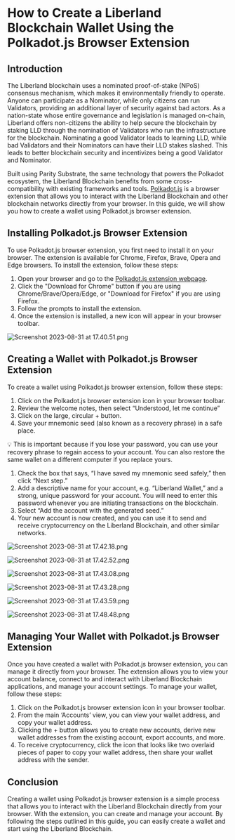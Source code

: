 # How to Create a Liberland Blockchain Wallet Using the Polkadot.js Browser Extension

## Introduction

The Liberland blockchain uses a nominated proof-of-stake (NPoS) consensus mechanism, which makes it environmentally friendly to operate. Anyone can participate as a Nominator, while only citizens can run Validators, providing an additional layer of security against bad actors. As a nation-state whose entire governance and legislation is managed on-chain, Liberland offers non-citizens the ability to help secure the blockchain by staking LLD through the nomination of Validators who run the infrastructure for the blockchain. Nominating a good Validator leads to learning LLD, while bad Validators and their Nominators can have their LLD stakes slashed. This leads to better blockchain security and incentivizes being a good Validator and Nominator. 

Built using Parity Substrate, the same technology that powers the Polkadot ecosystem, the Liberland Blockchain benefits from some cross-compatibility with existing frameworks and tools. [Polkadot.js](https://polkadot.js.org/extension/) is a browser extension that allows you to interact with the Liberland Blockchain and other blockchain networks directly from your browser. In this guide, we will show you how to create a wallet using Polkadot.js browser extension.

## Installing Polkadot.js Browser Extension

To use Polkadot.js browser extension, you first need to install it on your browser. The extension is available for Chrome, Firefox, Brave, Opera and Edge browsers. To install the extension, follow these steps:

1. Open your browser and go to the [Polkadot.js extension webpage](https://polkadot.js.org/extension/).
2. Click the "Download for Chrome" button if you are using Chrome/Brave/Opera/Edge, or "Download for Firefox" if you are using Firefox.
3. Follow the prompts to install the extension.
4. Once the extension is installed, a new icon will appear in your browser toolbar.

![Screenshot 2023-08-31 at 17.40.51.png](./media/polkadotjs-installed.png)

## Creating a Wallet with Polkadot.js Browser Extension

To create a wallet using Polkadot.js browser extension, follow these steps:

1. Click on the Polkadot.js browser extension icon in your browser toolbar.
2. Review the welcome notes, then select “Understood, let me continue”
3. Click on the large, circular + button.
4. Save your mnemonic seed (also known as a recovery phrase) in a safe place. 

<aside>
💡 This is important because if you lose your password, you can use your recovery phrase to regain access to your account. You can also restore the same wallet on a different computer if you replace yours.

</aside>

1. Check the box that says, “I have saved my mnemonic seed safely,” then click “Next step.”
2. Add a descriptive name for your account, e.g. “Liberland Wallet,” and a strong, unique password for your account. You will need to enter this password whenever you are initiating transactions on the blockchain.
3. Select “Add the account with the generated seed.”
4. Your new account is now created, and you can use it to send and receive cryptocurrency on the Liberland Blockchain, and other similar networks.

![Screenshot 2023-08-31 at 17.42.18.png](./media/polkadotjs-welcome.png)

![Screenshot 2023-08-31 at 17.42.52.png](./media/polkadotjs-seed.png)

![Screenshot 2023-08-31 at 17.43.08.png](./media/polkadotjs-name-password.png)

![Screenshot 2023-08-31 at 17.43.28.png](./media/polkadotjs-name-password-filled.png)

![Screenshot 2023-08-31 at 17.43.59.png](./media/polkadotjs-empty.png)

![Screenshot 2023-08-31 at 17.48.48.png](./media/polkadotjs-complete.png)

## Managing Your Wallet with Polkadot.js Browser Extension

Once you have created a wallet with Polkadot.js browser extension, you can manage it directly from your browser. The extension allows you to view your account balance, connect to and interact with Liberland Blockchain applications, and manage your account settings. To manage your wallet, follow these steps:

1. Click on the Polkadot.js browser extension icon in your browser toolbar.
2. From the main ‘Accounts’ view, you can view your wallet address, and copy your wallet address.
3. Clicking the + button allows you to create new accounts, derive new wallet addresses from the existing account, export accounts, and more.
4. To receive cryptocurrency, click the icon that looks like two overlaid pieces of paper to copy your wallet address, then share your wallet address with the sender.

## Conclusion

Creating a wallet using Polkadot.js browser extension is a simple process that allows you to interact with the Liberland Blockchain directly from your browser. With the extension, you can create and manage your account. By following the steps outlined in this guide, you can easily create a wallet and start using the Liberland Blockchain.